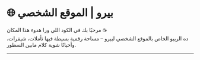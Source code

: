 # 🌐 بيرو | الموقع الشخصي

مرحبًا بك في الكود اللي ورا هدوء هذا المكان ☕  
ده الريبو الخاص بالموقع الشخصي لبيرو – مساحة رقمية بسيطة فيها تأملات، شيفرات، وأحيانًا شوية كلام مابين السطور.

---
